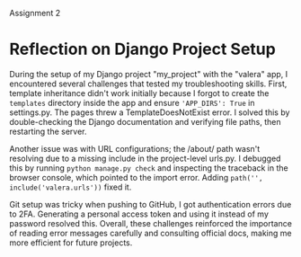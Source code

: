 Assignment 2
# Reflection on Django Project Setup

During the setup of my Django project "my_project" with the "valera" app, I encountered several challenges that tested my troubleshooting skills. First, template inheritance didn't work initially because I forgot to create the `templates` directory inside the app and ensure `'APP_DIRS': True` in settings.py. The pages threw a TemplateDoesNotExist error. I solved this by double-checking the Django documentation and verifying file paths, then restarting the server.

Another issue was with URL configurations; the /about/ path wasn't resolving due to a missing include in the project-level urls.py. I debugged this by running `python manage.py check` and inspecting the traceback in the browser console, which pointed to the import error. Adding `path('', include('valera.urls'))` fixed it.

Git setup was tricky when pushing to GitHub, I got authentication errors due to 2FA. Generating a personal access token and using it instead of my password resolved this. Overall, these challenges reinforced the importance of reading error messages carefully and consulting official docs, making me more efficient for future projects.
